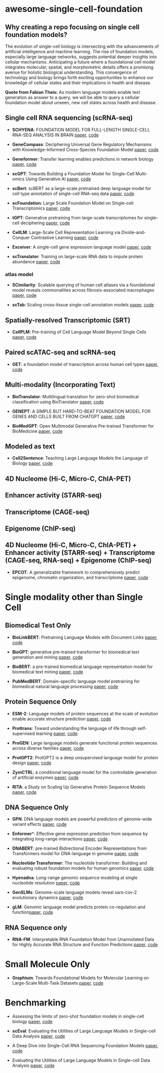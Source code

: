 # awesome-single-cell-foundation

## Why creating a repo focusing on single cell foundation models?

The evolution of single-cell biology is intersecting with the advancements of artificial intelligence and machine learning. The rise of foundation models, especially large language networks, suggests potential deeper insights into cellular mechanisms. Anticipating a future where a foundational cell model integrates molecular, spatial, and morphometric details offers a promising avenue for holistic biological understanding. This convergence of technology and biology brings forth exciting opportunities to enhance our knowledge of cellular states and their implications in health and disease.

**Quote from Fabian Theis:** As modern language models enable text generation as answer to a query, we will be able to query a cellular foundation model about unseen, new cell states across health and disease.



## Single cell RNA sequencing (scRNA-seq)

- **SCHYENA**: FOUNDATION MODEL FOR FULL-LENGTH SINGLE-CELL RNA-SEQ ANALYSIS IN BRAIN [paper](https://arxiv.org/pdf/2310.02713.pdf), [code](https://github.com/scHyena2023/scHyena)

- **GeneCompass**: Deciphering Universal Gene Regulatory Mechanisms with Knowledge-Informed Cross-Species Foundation Model [paper](https://www.biorxiv.org/content/10.1101/2023.09.26.559542v1), [code](https://github.com/xCompass-AI/GeneCompass)

- **Geneformer**: Transfer learning enables predictions in network biology [paper](https://www.nature.com/articles/s41586-023-06139-9), [code](https://huggingface.co/ctheodoris/Geneformer)

- **scGPT**: Towards Building a Foundation Model for Single-Cell Multi-omics Using Generative AI [paper](https://www.biorxiv.org/content/10.1101/2023.04.30.538439v1), [code](https://github.com/bowang-lab/scGPT)

- **scBert**: scBERT as a large-scale pretrained deep language model for cell type annotation of single-cell RNA-seq data [paper](https://www.nature.com/articles/s42256-022-00534-z), [code](https://github.com/TencentAILabHealthcare/scBERT)

- **scFoundation**: Large Scale Foundation Model on Single-cell Transcriptomics [paper](https://www.biorxiv.org/content/10.1101/2023.05.29.542705v3), [code](https://github.com/biomap-research/scFoundation)

- **tGPT**: Generative pretraining from large-scale transcriptomes for single-cell deciphering [paper](https://www.sciencedirect.com/science/article/pii/S2589004223006132), [code](https://github.com/deeplearningplus/tGPT)

- **CellLM**: Large-Scale Cell Representation Learning via Divide-and-Conquer Contrastive Learning [paper](https://arxiv.org/pdf/2306.04371.pdf), [code](https://github.com/PharMolix/OpenBioMed/blob/main/README.md)

- **Exceiver**: A single-cell gene expression language model [paper](https://arxiv.org/pdf/2210.14330.pdf), [code](https://github.com/keiserlab/exceiver)

- **scTranslator**: Training on large-scale RNA data to impute protein abundance [paper](https://t.co/DHRtCmzaGK), [code](https://t.co/TC0OCOc0q7)

### atlas model

- **SCimilarity**: Scalable querying of human cell atlases via a foundational model reveals commonalities across fibrosis-associated macrophages [paper](https://www.biorxiv.org/content/10.1101/2023.07.18.549537v3), [code](https://github.com/Genentech/scimilarity)

- **scTab**: Scaling cross-tissue single-cell annotation models [paper](https://www.biorxiv.org/content/10.1101/2023.10.07.561331v1.full.pdf), [code](https://github.com/theislab/scTab)


## Spatially-resolved Transcriptomic (SRT)

- **CellPLM**: Pre-training of Cell Language Model Beyond Single Cells [paper](https://www.biorxiv.org/content/10.1101/2023.10.03.560734v1.full.pdf), [code](https://github.com/OmicsML/CellPLM)


## Paired  scATAC-seq and scRNA-seq

- **GET**: a foundation model of transcription across human cell types [paper](https://www.biorxiv.org/content/10.1101/2023.09.24.559168v1.full), [code](https://github.com/GET-Foundation)



## Multi-modality (Incorporating Text)

- **BioTranslator**: Multilingual translation for zero-shot biomedical classification using BioTranslator [paper](https://www.nature.com/articles/s41467-023-36476-2), [code](https://github.com/HanwenXuTHU/BioTranslatorProject)

- **GENEPT**: A SIMPLE BUT HARD-TO-BEAT FOUNDATION MODEL FOR GENES AND CELLS BUILT FROM CHATGPT [paper](https://www.biorxiv.org/content/10.1101/2023.10.16.562533v1), [code](https://github.com/yiqunchen/GenePT)

- **BioMedGPT**: Open Multimodal Generative Pre-trained Transformer for BioMedicine [paper](https://arxiv.org/abs/2308.09442), [code](https://github.com/PharMolix/OpenBioMed)

## Modeled as text

- **Cell2Sentence**: Teaching Large Language Models the Language of Biology [paper](https://www.biorxiv.org/content/10.1101/2023.09.11.557287v1), [code](https://github.com/vandijklab/cell2sentence-ft)


## 4D Nucleome (Hi-C, Micro-C, ChIA-PET)

## Enhancer activity (STARR-seq)

## Transcriptome (CAGE-seq)

## Epigenome (ChIP-seq)


## 4D Nucleome (Hi-C, Micro-C, ChIA-PET) + Enhancer activity (STARR-seq) + Transcriptome (CAGE-seq, RNA-seq) + Epigenome (ChIP-seq)

- **EPCOT**: A generalizable framework to comprehensively predict epigenome, chromatin organization, and transcriptome [paper](https://academic.oup.com/nar/article/51/12/5931/7177889), [code](https://github.com/liu-bioinfo-lab/EPCOT)



# Single modality other than Single Cell

## Biomedical Test Only

- **BioLinkBERT**: Pretraining Language Models with Document Links [paper](https://arxiv.org/pdf/2203.15827.pdf), [code](https://github.com/michiyasunaga/LinkBERT)

- **BioGPT**: generative pre-trained transformer for biomedical text generation and mining [paper](https://arxiv.org/pdf/2210.10341.pdf), [code](https://github.com/microsoft/BioGPT)

- **BioBERT**: a pre-trained biomedical language representation model for biomedical text mining [paper](https://arxiv.org/pdf/1901.08746.pdf), [code](https://github.com/dmis-lab/biobert)

- **PubMedBERT**: Domain-specific language model pretraining for biomedical natural language processing [paper](https://arxiv.org/pdf/2007.15779.pdf), [code](https://huggingface.co/microsoft/BiomedNLP-PubMedBERT-base-uncased-abstract)

## Protein Sequence Only

- **ESM-2**: Language models of protein sequences at the scale of evolution enable accurate structure prediction [paper](https://www.biorxiv.org/content/10.1101/2022.07.20.500902v1.full.pdf), [code](https://github.com/facebookresearch/esm)

- **Prottrans**: Toward understanding the language of life through self-supervised learning [paper](https://arxiv.org/abs/2007.06225), [code](https://github.com/agemagician/ProtTrans)


- **ProGEN**: Large language models generate functional protein sequences across diverse families [paper](https://www.nature.com/articles/s41587-022-01618-2), [code](https://github.com/salesforce/progen)

- **ProtGPT2**: ProtGPT2 is a deep unsupervised language model for protein design [paper](https://www.biorxiv.org/content/10.1101/2022.03.09.483666v1), [code](https://huggingface.co/nferruz/ProtGPT2)

- **ZymCTRL**: a conditional language model for the controllable generation of artificial enzymes [paper](https://www.mlsb.io/papers_2022/ZymCTRL_a_conditional_language_model_for_the_controllable_generation_of_artificial_enzymes.pdf), [code](https://huggingface.co/AI4PD/ZymCTRL)

- **RITA**: a Study on Scaling Up Generative Protein Sequence Models [paper](https://arxiv.org/pdf/2205.05789.pdf), [code](https://github.com/lightonai/RITA)

## DNA Sequence Only

- **GPN**: DNA language models are powerful predictors of genome-wide variant effects [paper](https://www.pnas.org/doi/10.1073/pnas.2311219120), [code](https://github.com/songlab-cal/gpn)

- **Enformer***: Effective gene expression prediction from sequence by integrating long-range interactions [paper](https://www.biorxiv.org/content/10.1101/2021.04.07.438649v1), [code](https://github.com/deepmind/deepmind-research/tree/master/enformer)

- **DNABERT**: pre-trained Bidirectional Encoder Representations from Transformers model for DNA-language in genome [paper](https://www.biorxiv.org/content/10.1101/2020.09.17.301879v1), [code](https://github.com/jerryji1993/DNABERT)

- **Nucleotide Transformer**: The nucleotide transformer: Building and evaluating robust foundation models for human genomics [paper](https://www.biorxiv.org/content/10.1101/2023.01.11.523679v1), [code](https://github.com/instadeepai/nucleotide-transformer)

- **Hyenadna**: Long-range genomic sequence modeling at single nucleotide resolution [paper](https://arxiv.org/pdf/2306.15794), [code](https://github.com/HazyResearch/hyena-dna)

- **GenSLMs**: Genome-scale language models reveal sars-cov-2 evolutionary dynamics [paper](https://www.biorxiv.org/content/10.1101/2022.10.10.511571v1), [code](https://github.com/ramanathanlab/genslm)

- **gLM**: Genomic language model predicts protein co-regulation and function[paper](https://www.biorxiv.org/content/10.1101/2023.04.07.536042v2), [code](https://github.com/y-hwang/gLM)


## RNA Sequence only
- **RNA-FM**: Interpretable RNA Foundation Model from Unannotated Data for Highly Accurate RNA Structure and Function Predictions [paper](https://arxiv.org/pdf/2204.00300.pdf), [code](https://github.com/ml4bio/RNA-FM)

# Small Molecule Only

- **Graphium**: Towards Foundational Models for Molecular Learning on Large-Scale Multi-Task Datasets [paper](https://arxiv.org/pdf/2310.04292.pdf), [code](https://github.com/datamol-io/graphium)

# Benchmarking

- Assessing the limits of zero-shot foundation models in single-cell biology [paper](https://www.biorxiv.org/content/10.1101/2023.10.16.561085v1.full.pdf), [code](https://github.com/microsoft/zero-shot-scfoundation)


- **scEval**: Evaluating the Utilities of Large Language Models in Single-cell Data Analysis [paper](https://www.biorxiv.org/content/10.1101/2023.09.08.555192v3.full.pdf), [code](https://github.com/HelloWorldLTY/scEval)

- A Deep Dive into Single-Cell RNA Sequencing Foundation Models
[paper](https://www.biorxiv.org/content/10.1101/2023.10.19.563100v1.full.pdf), [code](https://github.com/clinicalml/sc-foundation-eval)

- Evaluating the Utilities of Large Language Models in Single-cell Data Analysis [paper](https://www.biorxiv.org/content/10.1101/2023.09.08.555192v1.full), [code](https://github.com/HelloWorldLTY/scEval)



